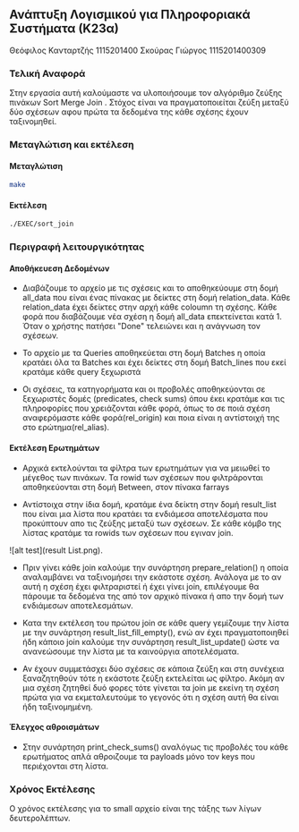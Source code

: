 ## Ανάπτυξη Λογισμικού για Πληροφοριακά Συστήματα (Κ23α)

Θεόφιλος Κανταρτζής 1115201400
Σκούρας Γιώργος 1115201400309

### Τελική Αναφορά

Στην εργασία αυτή καλούμαστε να υλοποιήσουμε τον αλγόριθμο ζεύξης πινάκων Sort Merge Join . Στόχος είναι να πραγματοποιείται ζεύξη μεταξύ δύο σχέσεων αφου πρώτα τα δεδομένα της κάθε σχέσης έχουν ταξινομηθεί. 

### Μεταγλώτιση και εκτέλεση

#### Mεταγλώτιση

 ```bash
make
```
#### Εκτέλεση

```bash
./EXEC/sort_join
```

### Περιγραφή λειτουργικότητας
 

 #### Αποθήκευεση Δεδομένων

* Διαβάζουμε το αρχείο με τις σχέσεις και το αποθηκεύουμε στη δομή all_data που είναι ένας πίνακας με δείκτες στη δομή relation_data. Κάθε relation_data έχει δείκτες στην αρχή κάθε coloumn τη σχέσης. Κάθε φορά που διαβάζουμε νέα σχέση η δομή all_data επεκτείνεται κατά 1.
Όταν ο χρήστης πατήσει "Done" τελειώνει και η ανάγνωση τον σχέσεων.

* Το αρχείο με τα Queries αποθηκεύεται στη δομή Batches η οποία κρατάει όλα τα Batches και έχει δείκτες στη δομή Batch_lines που εκεί κρατάμε κάθε query ξεχωριστά

* Οι σχέσεις, τα κατηγορήματα και οι προβολές αποθηκεύονται σε ξεχωριστές δομές (predicates, check sums) όπου έκει κρατάμε και τις πληροφορίες που χρειάζονται κάθε φορά, όπως το σε ποιά σχέση αναφερόμαστε κάθε φορά(rel_origin) και ποια είναι η αντίστοιχή της στο ερώτημα(rel_alias).

#### Εκτέλεση Ερωτημάτων

 * Αρχικά εκτελούνται τα φίλτρα των ερωτημάτων για να μειωθεί το μέγεθος των πινάκων. Τα rowid των σχέσεων που φιλτράρονται αποθηκεύονται στη δομή Between, στον πίνακα farrays
 
 * Αντίστοιχα στην ίδια δομή, κρατάμε ένα δείκτη στην δομή result_list που είναι μια λίστα που κρατάει τα ενδιάμεσα αποτελέσματα που προκύπτουν απο τις ζεύξης μεταξύ των σχέσεων. Σε κάθε κόμβο της λίστας κρατάμε τα rowids των σχέσεων που εγιναν join.
 
  ![alt test](result List.png).
 
 * Πριν γίνει κάθε join καλούμε την συνάρτηση prepare_relation() η οποία αναλαμβάνει να ταξινομήσει την εκάστοτε σχέση. Ανάλογα με το αν αυτή η σχέση έχει φιλτραριστεί ή έχει γίνει join,  επιλέγουμε θα πάρουμε τα δεδομένα της από τον αρχικό πίνακα ή απο την δομή των ενδιάμεσων αποτελεσμάτων. 
 
 * Κατα την εκτέλεση του πρώτου join σε κάθε query γεμίζουμε την λίστα με την συνάρτηση result_list_fill_empty(), ενώ αν έχει πραγματοποιηθεί ήδη κάποιο join καλούμε την συνάρτηση result_list_update() ώστε να ανανεώσουμε την λίστα με τα καινούργια αποτελέσματα.
    
 * Αν έχουν συμμετάσχει δύο σχέσεις σε κάποια ζεύξη και στη συνέχεια ξαναζητηθούν τότε η εκάστοτε ζεύξη εκτελείται ως φίλτρο. Ακόμη αν μια σχέση ζητηθεί δυό φορες τότε γίνεται τα join με εκείνη τη σχέση πρώτα για να εκμεταλευτούμε το γεγονός ότι η σχέση αυτή θα είναι ήδη ταξινομημένη.

#### Έλεγχος αθροισμάτων

* Στην συνάρτηση print_check_sums() αναλόγως τις προβολές του κάθε ερωτήματος απλά  αθροιζουμε τα payloads μόνο τον keys που περιέχονται στη λίστα. 

### Χρόνος Εκτέλεσης

Ο χρόνος εκτέλεσης για το small αρχείο είναι της τάξης των λίγων δευτερολέπτων.









